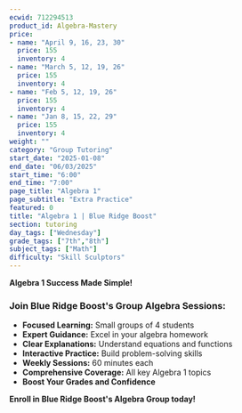 ```yaml
---
ecwid: 712294513
product_id: Algebra-Mastery
price:
- name: "April 9, 16, 23, 30"
  price: 155
  inventory: 4
- name: "March 5, 12, 19, 26"
  price: 155
  inventory: 4
- name: "Feb 5, 12, 19, 26"
  price: 155
  inventory: 4
- name: "Jan 8, 15, 22, 29"
  price: 155
  inventory: 4
weight: ""
category: "Group Tutoring"
start_date: "2025-01-08"
end_date: "06/03/2025"
start_time: "6:00"
end_time: "7:00"
page_title: "Algebra 1"
page_subtitle: "Extra Practice"
featured: 0
title: "Algebra 1 | Blue Ridge Boost"
section: tutoring
day_tags: ["Wednesday"]
grade_tags: ["7th","8th"]
subject_tags: ["Math"]
difficulty: "Skill Sculptors"
---
```

<p><strong>Algebra 1 Success Made Simple!</strong></p> <h3>Join Blue Ridge Boost's Group Algebra Sessions:</h3> <ul> <li><strong>Focused Learning:</strong> Small groups of 4 students</li> <li><strong>Expert Guidance:</strong> Excel in your algebra homework</li> <li><strong>Clear Explanations:</strong> Understand equations and functions</li> <li><strong>Interactive Practice:</strong> Build problem-solving skills</li> <li><strong>Weekly Sessions:</strong> 60 minutes each</li> <li><strong>Comprehensive Coverage:</strong> All key Algebra 1 topics</li> <li><strong>Boost Your Grades and Confidence</strong></li></ul><p><strong>Enroll in Blue Ridge Boost's Algebra Group today!</strong></p>
